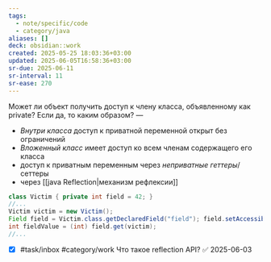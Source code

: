 ```yaml
---
tags:
  - note/specific/code
  - category/java
aliases: []
deck: obsidian::work
created: 2025-05-25 18:03:36+03:00
updated: 2025-06-05T16:58:36+03:00
sr-due: 2025-06-11
sr-interval: 11
sr-ease: 270
---
```


Может ли объект получить доступ к члену класса, объявленному как private? Если да, то каким образом?
—
- *Внутри класса* доступ к приватной переменной открыт без ограничений
- *Вложенный класс* имеет доступ ко всем членам содержащего его класса
- доступ к приватным переменным через *неприватные геттеры*/сеттеры
- через [[java Reflection|механизм рефлексии]]
```java
class Victim { private int field = 42; }
//...
Victim victim = new Victim();
Field field = Victim.class.getDeclaredField("field"); field.setAccessible(true);
int fieldValue = (int) field.get(victim);
//...
```

- [x] #task/inbox #category/work Что такое reflection API? ✅ 2025-06-03
